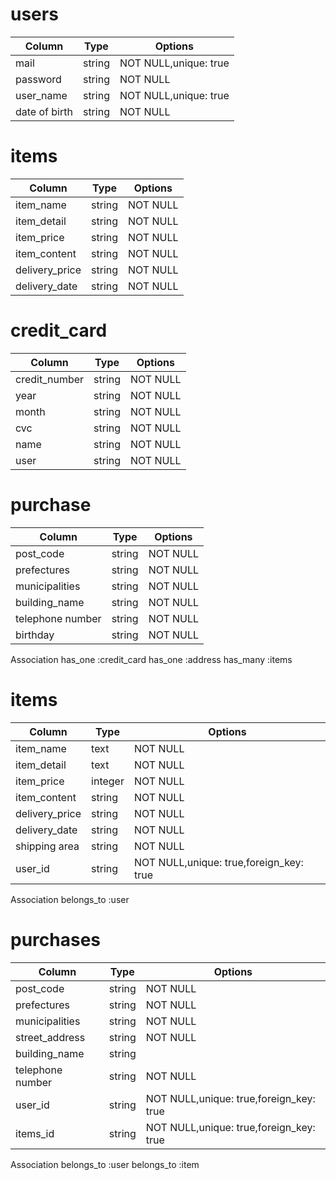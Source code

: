 
# users
 | Column        | Type   |   Options             |
 | ------------- | ------ | --------------------- |
 | mail          | string | NOT NULL,unique: true |
 | password      | string | NOT NULL              |
 | user_name     | string | NOT NULL,unique: true |
 | date of birth | string | NOT NULL              |


# items
 | Column         | Type   | Options  |
 | -------------- | ------ | -------- |
 | item_name      | string | NOT NULL |
 | item_detail    | string | NOT NULL |
 | item_price     | string | NOT NULL |
 | item_content   | string | NOT NULL |
 | delivery_price | string | NOT NULL |
 | delivery_date  | string | NOT NULL |

 
# credit_card 

 | Column        | Type   | Options  |
 | ------------- | ------ | -------- |
 | credit_number | string | NOT NULL |
 | year          | string | NOT NULL |
 | month         | string | NOT NULL |
 | cvc           | string | NOT NULL |
 | name          | string | NOT NULL |
 | user          | string | NOT NULL |


# purchase
| Column           | Type   | Options  |
| ---------------- | ------ | -------- |
| post_code        | string | NOT NULL |
| prefectures      | string | NOT NULL |
| municipalities   | string | NOT NULL |
| building_name    | string | NOT NULL |
| telephone number | string | NOT NULL |
| birthday      | string | NOT NULL    |

  Association
  has_one :credit_card
  has_one :address 
  has_many :items

# items
 | Column         | Type   | Options                                  |
 | -------------- | ------ | ---------------------------------------- |
 | item_name      | text    | NOT NULL                                |
 | item_detail    | text    | NOT NULL                                |
 | item_price     | integer | NOT NULL                                |
 | item_content   | string  | NOT NULL                                |
 | delivery_price | string  | NOT NULL                                |
 | delivery_date  | string  | NOT NULL                                |
 | shipping area  | string  | NOT NULL                                |
 | user_id        | string  | NOT NULL,unique: true,foreign_key: true |

  Association
  belongs_to :user
 
# purchases
| Column           | Type   | Options                                 |
| ---------------- | ------ | --------------------------------------- |
| post_code        | string | NOT NULL                                |
| prefectures      | string | NOT NULL                                |
| municipalities   | string | NOT NULL                                |
| street_address   | string | NOT NULL                                |
| building_name    | string |                                         |
| telephone number | string | NOT NULL                                |
| user_id          | string | NOT NULL,unique: true,foreign_key: true |
| items_id         | string | NOT NULL,unique: true,foreign_key: true |

  Association
  belongs_to :user
  belongs_to :item



